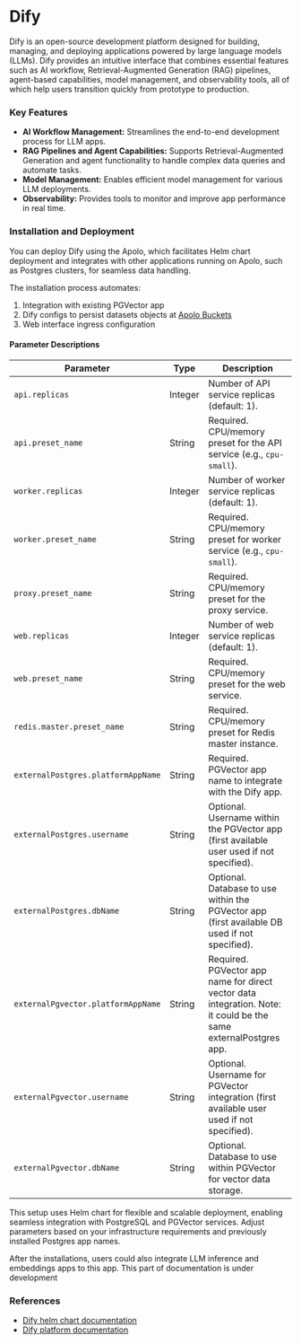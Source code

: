 # Dify

Dify is an open-source development platform designed for building, managing, and deploying applications powered by large language models (LLMs). Dify provides an intuitive interface that combines essential features such as AI workflow, Retrieval-Augmented Generation (RAG) pipelines, agent-based capabilities, model management, and observability tools, all of which help users transition quickly from prototype to production.

### Key Features

* **AI Workflow Management:** Streamlines the end-to-end development process for LLM apps.
* **RAG Pipelines and Agent Capabilities:** Supports Retrieval-Augmented Generation and agent functionality to handle complex data queries and automate tasks.
* **Model Management:** Enables efficient model management for various LLM deployments.
* **Observability:** Provides tools to monitor and improve app performance in real time.

### Installation and Deployment

You can deploy Dify using the Apolo, which facilitates Helm chart deployment and integrates with other applications running on Apolo, such as Postgres clusters, for seamless data handling.

The installation process automates:

1. Integration with existing PGVector app
2. Dify configs to persist datasets objects at [Apolo Buckets](https://github.com/neuro-inc/apolo-documentation/blob/master/docs/apolo-console/apps/pre-installed/buckets.md)
3. Web interface ingress configuration

#### Parameter Descriptions

| Parameter                          | Type    | Description                                                                                                      |
| ---------------------------------- | ------- | ---------------------------------------------------------------------------------------------------------------- |
| `api.replicas`                     | Integer | Number of API service replicas (default: 1).                                                                     |
| `api.preset_name`                  | String  | Required. CPU/memory preset for the API service (e.g., `cpu-small`).                                             |
| `worker.replicas`                  | Integer | Number of worker service replicas (default: 1).                                                                  |
| `worker.preset_name`               | String  | Required. CPU/memory preset for worker service (e.g., `cpu-small`).                                              |
| `proxy.preset_name`                | String  | Required. CPU/memory preset for the proxy service.                                                               |
| `web.replicas`                     | Integer | Number of web service replicas (default: 1).                                                                     |
| `web.preset_name`                  | String  | Required. CPU/memory preset for the web service.                                                                 |
| `redis.master.preset_name`         | String  | Required. CPU/memory preset for Redis master instance.                                                           |
| `externalPostgres.platformAppName` | String  | Required. PGVector app name to integrate with the Dify app.                                                      |
| `externalPostgres.username`        | String  | Optional. Username within the PGVector app (first available user used if not specified).                         |
| `externalPostgres.dbName`          | String  | Optional. Database to use within the PGVector app (first available DB used if not specified).                    |
| `externalPgvector.platformAppName` | String  | Required. PGVector app name for direct vector data integration. Note: it could be the same externalPostgres app. |
| `externalPgvector.username`        | String  | Optional. Username for PGVector integration (first available user used if not specified).                        |
| `externalPgvector.dbName`          | String  | Optional. Database to use within PGVector for vector data storage.                                               |

This setup uses Helm chart for flexible and scalable deployment, enabling seamless integration with PostgreSQL and PGVector services. Adjust parameters based on your infrastructure requirements and previously installed Postgres app names.

After the installations, users could also integrate LLM inference and embeddings apps to this app. This part of documentation is under development

### References

* [Dify helm chart documentation](https://github.com/neuro-inc/dify-helm)
* [Dify platform documentation](https://docs.dify.ai/)

